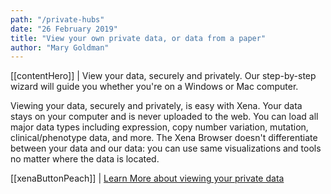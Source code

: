 ```yaml
---
path: "/private-hubs"
date: "26 February 2019"
title: "View your own private data, or data from a paper"
author: "Mary Goldman"
---
```


[[contentHero]]
| View your data, securely and privately. Our step-by-step wizard will guide you whether you're on a Windows or Mac computer.

Viewing your data, securely and privately, is easy with Xena. Your data stays on your computer and is never uploaded to the web. You can load all major data types including expression, copy number variation, mutation, clinical/phenotype data, and more. The Xena Browser doesn't differentiate between your data and our data: you can use same visualizations and tools no matter where the data is located.

[[xenaButtonPeach]]
| [Learn More about viewing your private data](https://ucsc-xena.gitbook.io/project/local-xena-hub/getting-started)

